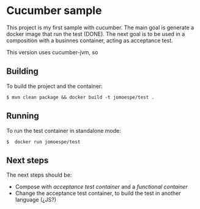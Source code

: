 Cucumber sample
===============

This project is my first sample with cucumber. The main goal is generate a docker image that run the test (DONE). The next goal is to be used in a composition with a businnes container, acting as acceptance test.

This version uses cucumber-jvm, so 


Building
--------

To build the project and the container:

    $ mvn clean package && docker build -t jomoespe/test .


Running
-------

To run the test container in standalone mode:

    $  docker run jomoespe/test


Next steps
----------

The next steps should be:

  - Compose with *acceptance test container* and a *functional container*
  - Change the acceptance test container, to build the test in another language (¿JS?)
